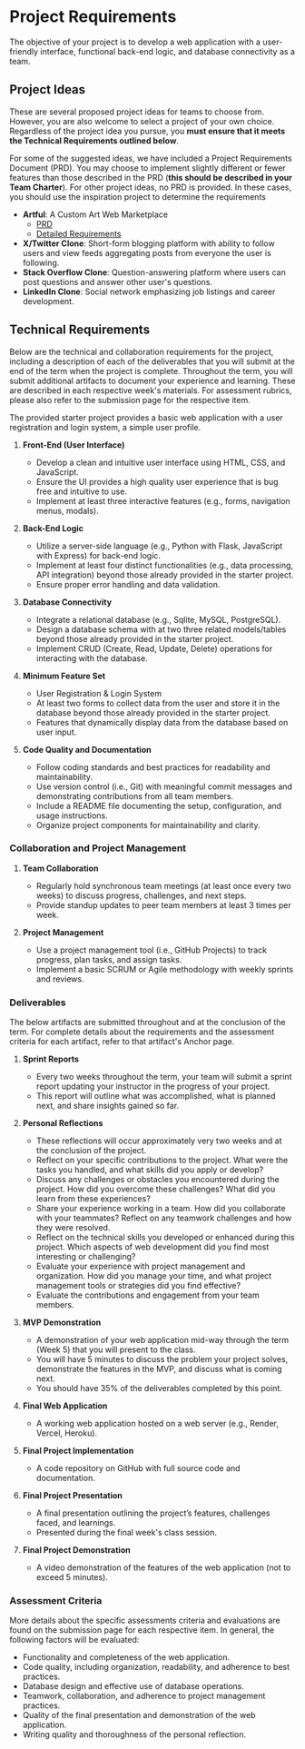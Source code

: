 # Project Requirements

The objective of your project is to develop a web application with a user-friendly interface, functional back-end logic,
and database connectivity as a team.  

## Project Ideas

These are several proposed project ideas for teams to choose from. However, you are also welcome to select a project of your own choice. Regardless of the project idea you pursue, you **must ensure that it meets the Technical Requirements outlined below**. 

For some of the suggested ideas, we have included a Project Requirements Document (PRD). You may choose to implement slightly different or fewer features than those described in the PRD (**this should
be described in your Team Charter**). For other project ideas, no PRD is provided. In these cases, you should use the inspiration project to determine the requirements

- **Artful**: A Custom Art Web Marketplace
   - [PRD](https://docs.google.com/document/d/1RgGx3z9g9B8gW4q2PVaHg57pq0B-v1nqGEc5Fht4jyo/edit#heading=h.8797a1ui26u2) 
   - [Detailed Requirements](https://docs.google.com/document/d/1T_bzChwEzfsKz6mDHu3AtgF0u6KcDe5KE-_3UJa_Qoo/edit?usp=sharing)
- **X/Twitter Clone**: Short-form blogging platform with ability to follow users and view feeds aggregating posts from everyone the user is following.
- **Stack Overflow Clone**: Question-answering platform where users can post questions and answer other user's questions.  
- **LinkedIn Clone**: Social network emphasizing job listings and career development.


## Technical Requirements

Below are the technical and collaboration requirements for the project, including a description of each of the
deliverables that you will submit at the end of the term when the project is complete.  Throughout the term, you will
submit additional artifacts to document your experience and learning.  These are described in each respective week's
materials.  For assessment rubrics, please also refer to the submission page for the respective item.

The provided starter project provides a basic web application with a user registration and login system, a simple user profile.

1. **Front-End (User Interface)**
   - Develop a clean and intuitive user interface using HTML, CSS, and JavaScript.
   - Ensure the UI provides a high quality user experience that is bug free and intuitive to use.
   - Implement at least three interactive features (e.g., forms, navigation menus, modals).

2. **Back-End Logic**
   - Utilize a server-side language (e.g., Python with Flask, JavaScript with Express) for back-end logic.
   - Implement at least four distinct functionalities (e.g., data processing, API integration) beyond those already
     provided in the starter project.
   - Ensure proper error handling and data validation.

3. **Database Connectivity**
   - Integrate a relational database (e.g., Sqlite, MySQL, PostgreSQL).
   - Design a database schema with at two three related models/tables beyond those already provided in the starter
     project.
   - Implement CRUD (Create, Read, Update, Delete) operations for interacting with the database.

4. **Minimum Feature Set**
   - User Registration & Login System
   - At least two forms to collect data from the user and store it in the database beyond those already provided in the
     starter project.
   - Features that dynamically display data from the database based on user input.

5. **Code Quality and Documentation**
   - Follow coding standards and best practices for readability and maintainability.
   - Use version control (i.e., Git) with meaningful commit messages and demonstrating contributions from all team
     members.
   - Include a README file documenting the setup, configuration, and usage instructions.
   - Organize project components for maintainability and clarity.

### Collaboration and Project Management

1. **Team Collaboration**
   - Regularly hold synchronous team meetings (at least once every two weeks) to discuss progress, challenges, and next
     steps.
   - Provide standup updates to peer team members at least 3 times per week.

2. **Project Management**
   - Use a project management tool (i.e., GitHub Projects) to track progress, plan tasks, and assign tasks.
   - Implement a basic SCRUM or Agile methodology with weekly sprints and reviews.

### Deliverables

The below artifacts are submitted throughout and at the conclusion of the term. For complete details about the
requirements and the assessment criteria for each artifact, refer to that artifact's Anchor page.

1. **Sprint Reports**
   - Every two weeks throughout the term, your team will submit a sprint report updating your instructor in the progress of your project.
   - This report will outline what was accomplished, what is planned next, and share insights gained so far.

2. **Personal Reflections**
   - These reflections will occur approximately very two weeks and at the conclusion of the project.
   - Reflect on your specific contributions to the project. What were the tasks you handled, and what skills did you
     apply or develop?
   - Discuss any challenges or obstacles you encountered during the project. How did you overcome these challenges? What
     did you learn from these experiences?
   - Share your experience working in a team. How did you collaborate with your teammates? Reflect on any teamwork
     challenges and how they were resolved.
   - Reflect on the technical skills you developed or enhanced during this project. Which aspects of web development did
     you find most interesting or challenging?
   - Evaluate your experience with project management and organization. How did you manage your time, and what project
     management tools or strategies did you find effective?
   - Evaluate the contributions and engagement from your team members.  

3. **MVP Demonstration**
   - A demonstration of your web application mid-way through the term (Week 5) that you will present to the class.
   - You will have 5 minutes to discuss the problem your project solves, demonstrate the features in the MVP, and discuss what is coming next.
   - You should have 35% of the deliverables completed by this point.  

4. **Final Web Application**
   - A working web application hosted on a web server (e.g., Render, Vercel, Heroku).

5. **Final Project Implementation**
   - A code repository on GitHub with full source code and documentation.

6. **Final Project Presentation**
   - A final presentation outlining the project’s features, challenges faced, and learnings.
   - Presented during the final week's class session.

7. **Final Project Demonstration**
   - A video demonstration of the features of the web application (not to exceed 5 minutes).

### Assessment Criteria

More details about the specific assessments criteria and evaluations are found on the submission page for each
respective item. In general, the following factors will be evaluated:  

- Functionality and completeness of the web application.
- Code quality, including organization, readability, and adherence to best practices.
- Database design and effective use of database operations.
- Teamwork, collaboration, and adherence to project management practices.
- Quality of the final presentation and demonstration of the web application.
- Writing quality and thoroughness of the personal reflection.
